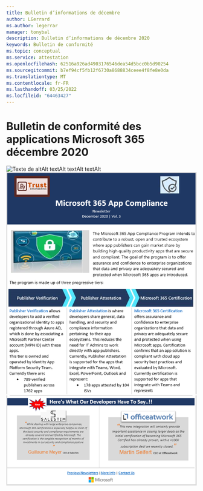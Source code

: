 ```yaml
---
title: Bulletin d’informations de décembre
author: LGerrard
ms.author: legerrar
manager: tonybal
description: Bulletin d’informations de décembre 2020
keywords: Bulletin de conformité
ms.topic: conceptual
ms.service: attestation
ms.openlocfilehash: 62516a926ad4903176546dea54d5bcc0b5d90254
ms.sourcegitcommit: b7ef94cf5fb12f6730a8688834ceee4f8fe8e0da
ms.translationtype: MT
ms.contentlocale: fr-FR
ms.lasthandoff: 03/25/2022
ms.locfileid: "64463427"
---
```

# <a name="december-2020-microsoft-365-app-compliance-newsletter"></a>Bulletin de conformité des applications Microsoft 365 décembre 2020

![Texte de altAlt textAlt![](../media/Dec02.PNG)
 textAlt textAlt](../media/Dec03.PNG)
![ text](../media/Dec01.PNG)
![](../media/Dec04.PNG)
